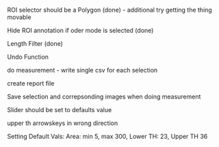ROI selector should be a Polygon (done) - additional try getting the thing movable

Hide ROI annotation if oder mode is selected (done)

Length Filter (done)

Undo Function

do measurement - write single csv for each selection 

create report file

Save selection and correpsonding images when doing measurement

Slider should be set to defaults value

upper th arrowskeys in wrong direction

Setting Default Vals: Area: min 5, max 300, Lower TH: 23, Upper TH 36
